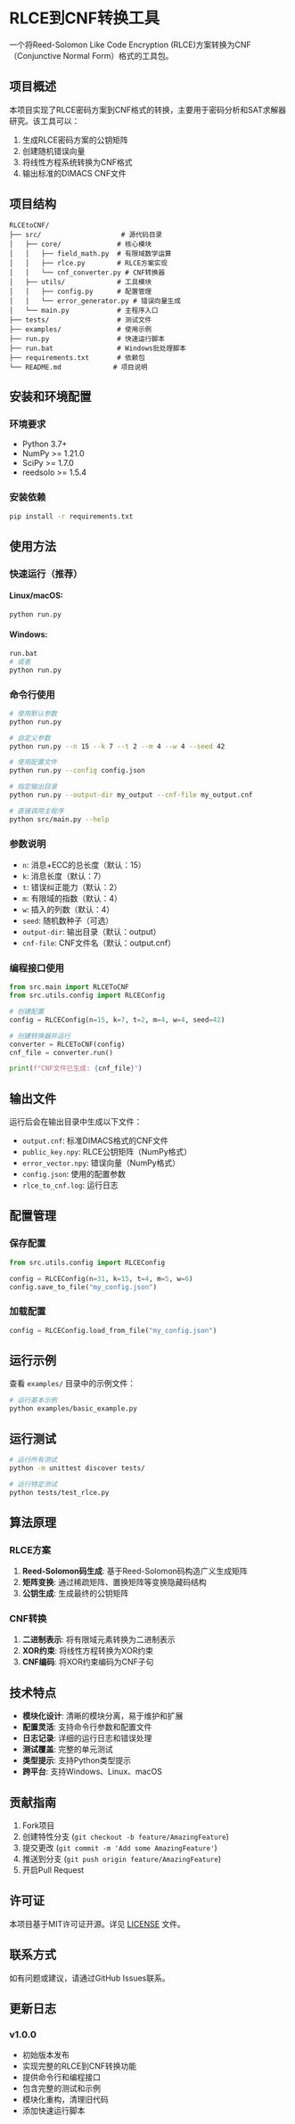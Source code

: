 # RLCE到CNF转换工具

一个将Reed-Solomon Like Code Encryption (RLCE)方案转换为CNF（Conjunctive Normal Form）格式的工具包。

## 项目概述

本项目实现了RLCE密码方案到CNF格式的转换，主要用于密码分析和SAT求解器研究。该工具可以：

1. 生成RLCE密码方案的公钥矩阵
2. 创建随机错误向量
3. 将线性方程系统转换为CNF格式
4. 输出标准的DIMACS CNF文件

## 项目结构

```
RLCEtoCNF/
├── src/                    # 源代码目录
│   ├── core/              # 核心模块
│   │   ├── field_math.py  # 有限域数学运算
│   │   ├── rlce.py        # RLCE方案实现
│   │   └── cnf_converter.py # CNF转换器
│   ├── utils/             # 工具模块
│   │   ├── config.py      # 配置管理
│   │   └── error_generator.py # 错误向量生成
│   └── main.py            # 主程序入口
├── tests/                 # 测试文件
├── examples/              # 使用示例
├── run.py                 # 快速运行脚本
├── run.bat                # Windows批处理脚本
├── requirements.txt       # 依赖包
└── README.md             # 项目说明
```

## 安装和环境配置

### 环境要求

- Python 3.7+
- NumPy >= 1.21.0
- SciPy >= 1.7.0
- reedsolo >= 1.5.4

### 安装依赖

```bash
pip install -r requirements.txt
```

## 使用方法

### 快速运行（推荐）

#### Linux/macOS:
```bash
python run.py
```

#### Windows:
```bash
run.bat
# 或者
python run.py
```

### 命令行使用

```bash
# 使用默认参数
python run.py

# 自定义参数
python run.py --n 15 --k 7 --t 2 --m 4 --w 4 --seed 42

# 使用配置文件
python run.py --config config.json

# 指定输出目录
python run.py --output-dir my_output --cnf-file my_output.cnf

# 直接调用主程序
python src/main.py --help
```

### 参数说明

- `n`: 消息+ECC的总长度（默认：15）
- `k`: 消息长度（默认：7）
- `t`: 错误纠正能力（默认：2）
- `m`: 有限域的指数（默认：4）
- `w`: 插入的列数（默认：4）
- `seed`: 随机数种子（可选）
- `output-dir`: 输出目录（默认：output）
- `cnf-file`: CNF文件名（默认：output.cnf）

### 编程接口使用

```python
from src.main import RLCEToCNF
from src.utils.config import RLCEConfig

# 创建配置
config = RLCEConfig(n=15, k=7, t=2, m=4, w=4, seed=42)

# 创建转换器并运行
converter = RLCEToCNF(config)
cnf_file = converter.run()

print(f"CNF文件已生成: {cnf_file}")
```

## 输出文件

运行后会在输出目录中生成以下文件：

- `output.cnf`: 标准DIMACS格式的CNF文件
- `public_key.npy`: RLCE公钥矩阵（NumPy格式）
- `error_vector.npy`: 错误向量（NumPy格式）
- `config.json`: 使用的配置参数
- `rlce_to_cnf.log`: 运行日志

## 配置管理

### 保存配置

```python
from src.utils.config import RLCEConfig

config = RLCEConfig(n=31, k=15, t=4, m=5, w=6)
config.save_to_file("my_config.json")
```

### 加载配置

```python
config = RLCEConfig.load_from_file("my_config.json")
```

## 运行示例

查看 `examples/` 目录中的示例文件：

```bash
# 运行基本示例
python examples/basic_example.py
```

## 运行测试

```bash
# 运行所有测试
python -m unittest discover tests/

# 运行特定测试
python tests/test_rlce.py
```

## 算法原理

### RLCE方案

1. **Reed-Solomon码生成**: 基于Reed-Solomon码构造广义生成矩阵
2. **矩阵变换**: 通过稀疏矩阵、置换矩阵等变换隐藏码结构
3. **公钥生成**: 生成最终的公钥矩阵

### CNF转换

1. **二进制表示**: 将有限域元素转换为二进制表示
2. **XOR约束**: 将线性方程转换为XOR约束
3. **CNF编码**: 将XOR约束编码为CNF子句

## 技术特点

- **模块化设计**: 清晰的模块分离，易于维护和扩展
- **配置灵活**: 支持命令行参数和配置文件
- **日志记录**: 详细的运行日志和错误处理
- **测试覆盖**: 完整的单元测试
- **类型提示**: 支持Python类型提示
- **跨平台**: 支持Windows、Linux、macOS

## 贡献指南

1. Fork项目
2. 创建特性分支 (`git checkout -b feature/AmazingFeature`)
3. 提交更改 (`git commit -m 'Add some AmazingFeature'`)
4. 推送到分支 (`git push origin feature/AmazingFeature`)
5. 开启Pull Request

## 许可证

本项目基于MIT许可证开源。详见 [LICENSE](LICENSE) 文件。

## 联系方式

如有问题或建议，请通过GitHub Issues联系。

## 更新日志

### v1.0.0
- 初始版本发布
- 实现完整的RLCE到CNF转换功能
- 提供命令行和编程接口
- 包含完整的测试和示例
- 模块化重构，清理旧代码
- 添加快速运行脚本 